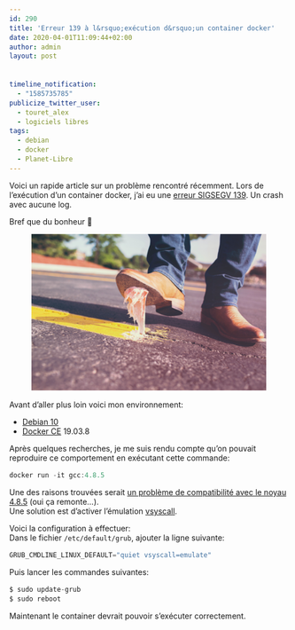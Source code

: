 ```yaml
---
id: 290
title: 'Erreur 139 à l&rsquo;exécution d&rsquo;un container docker'
date: 2020-04-01T11:09:44+02:00
author: admin
layout: post


timeline_notification:
  - "1585735785"
publicize_twitter_user:
  - touret_alex
  - logiciels libres
tags:
  - debian
  - docker
  - Planet-Libre
---
```

Voici un rapide article sur un problème rencontré récemment. Lors de l&rsquo;exécution d&rsquo;un container docker, j&rsquo;ai eu une [erreur SIGSEGV 139](https://medium.com/better-programming/understanding-docker-container-exit-codes-5ee79a1d58f6). Un crash avec aucune log. 

Bref que du bonheur 🙂

<div class="wp-block-image">
  <figure class="aligncenter size-large"><img src="/assets/img/posts/2020/04/man-person-street-shoes-2882.jpg?w=1024" alt="" class="wp-image-295" /></figure>
</div>

  
  
Avant d&rsquo;aller plus loin voici mon environnement:

  * [Debian 10](http://www.debian.org/)
  * [Docker CE](https://docs.docker.com/install/linux/docker-ce/debian/) 19.03.8

Après quelques recherches, je me suis rendu compte qu&rsquo;on pouvait reproduire ce comportement en exécutant cette commande:

```java
docker run -it gcc:4.8.5
```


Une des raisons trouvées serait [un problème de compatibilité avec le noyau 4.8.5](https://github.com/moby/moby/issues/28705) (oui ça remonte&#8230;).  
Une solution est d&rsquo;activer l&rsquo;émulation [vsyscall](https://davisdoesdownunder.blogspot.com/2011/02/linux-syscall-vsyscall-and-vdso-oh-my.html). 

  
Voici la configuration à effectuer:  
Dans le fichier `/etc/default/grub`, ajouter la ligne suivante:

```java
GRUB_CMDLINE_LINUX_DEFAULT="quiet vsyscall=emulate"
```


Puis lancer les commandes suivantes:

```java
$ sudo update-grub 
$ sudo reboot
```


Maintenant le container devrait pouvoir s&rsquo;exécuter correctement.